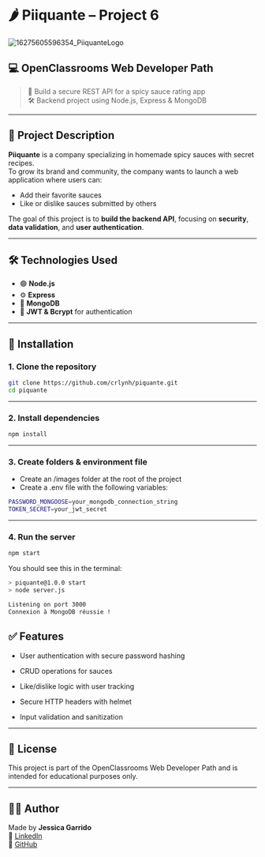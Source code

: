 # 🌶️ Piiquante – Project 6 
![16275605596354_PiiquanteLogo](https://github.com/user-attachments/assets/923c7c1c-91c4-479e-8a47-6c84c258fe1e)

## 💻 OpenClassrooms Web Developer Path

> 🔐 Build a secure REST API for a spicy sauce rating app  
> 🛠️ Backend project using Node.js, Express & MongoDB

---

## 📖 Project Description

**Piiquante** is a company specializing in homemade spicy sauces with secret recipes.  
To grow its brand and community, the company wants to launch a web application where users can:

- Add their favorite sauces  
- Like or dislike sauces submitted by others

The goal of this project is to **build the backend API**, focusing on **security**, **data validation**, and **user authentication**.

---

## 🛠️ Technologies Used

- 🟢 **Node.js**  
- ⚙️ **Express**  
- 🍃 **MongoDB**  
- 🔐 **JWT & Bcrypt** for authentication

---

## 🚀 Installation

### 1. Clone the repository

```bash
git clone https://github.com/crlynh/piquante.git
cd piquante
```

---

### 2. Install dependencies

```bash
npm install
```

---

### 3. Create folders & environment file
- Create an /images folder at the root of the project
- Create a .env file with the following variables:

```bash
PASSWORD_MONGOOSE=your_mongodb_connection_string
TOKEN_SECRET=your_jwt_secret
```

---

### 4. Run the server

```bash
npm start
```
You should see this in the terminal:

```bash
> piquante@1.0.0 start
> node server.js

Listening on port 3000  
Connexion à MongoDB réussie !
```

## ✅ Features
- User authentication with secure password hashing

- CRUD operations for sauces

- Like/dislike logic with user tracking

- Secure HTTP headers with helmet

- Input validation and sanitization

---

## 📄 License
This project is part of the OpenClassrooms Web Developer Path and is intended for educational purposes only.

---
## 👨‍💻 Author

Made by **Jessica Garrido**  
🔗 [LinkedIn](https://www.linkedin.com/in/jessica-garrido/)  
🐙 [GitHub](https://github.com/jessicagarrido)
